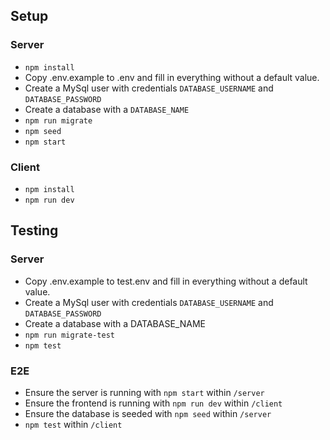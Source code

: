 ## Setup

### Server
- `npm install`
- Copy .env.example to .env and fill in everything without a default value.
- Create a MySql user with credentials `DATABASE_USERNAME` and `DATABASE_PASSWORD`
- Create a database with a `DATABASE_NAME`
- `npm run migrate`
- `npm seed`
- `npm start`

### Client
- `npm install`
- `npm run dev`

## Testing
### Server
- Copy .env.example to test.env and fill in everything without a default value.
- Create a MySql user with credentials `DATABASE_USERNAME` and `DATABASE_PASSWORD`
- Create a database with a DATABASE_NAME
- `npm run migrate-test`
- `npm test`

### E2E
- Ensure the server is running with `npm start` within `/server`
- Ensure the frontend is running with `npm run dev` within `/client`
- Ensure the database is seeded with `npm seed` within `/server`
- `npm test` within `/client`
